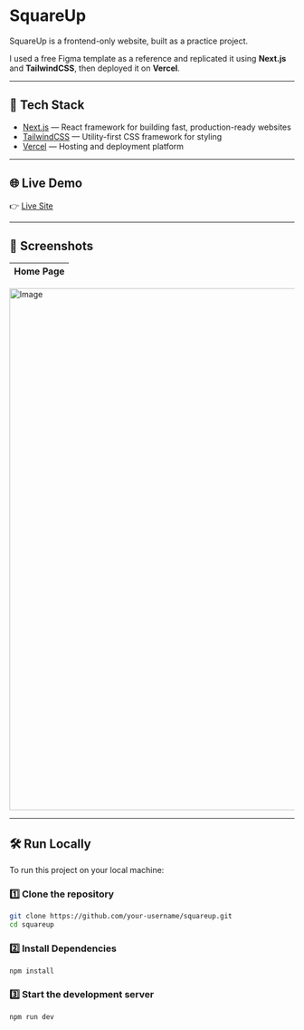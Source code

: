 # SquareUp

SquareUp is a frontend-only website, built as a practice project.

I used a free Figma template as a reference and replicated it using **Next.js** and **TailwindCSS**, then deployed it on **Vercel**.

---

## 🚀 Tech Stack

- [Next.js](https://nextjs.org/) — React framework for building fast, production-ready websites
- [TailwindCSS](https://tailwindcss.com/) — Utility-first CSS framework for styling
- [Vercel](https://vercel.com/) — Hosting and deployment platform

---

## 🌐 Live Demo

👉 [Live Site](https://square-up-five.vercel.app/)  

---

## 📸 Screenshots

| Home Page |
|-----------|
<img width="1735" height="921" alt="Image" src="https://github.com/user-attachments/assets/2e4946df-462b-4dcb-8981-374c99b74a29" />

---

## 🛠️ Run Locally

To run this project on your local machine:

### 1️⃣ Clone the repository
```bash
git clone https://github.com/your-username/squareup.git
cd squareup
```

### 2️⃣ Install Dependencies
```bash
npm install
```
### 3️⃣ Start the development server
```bash
npm run dev
```
